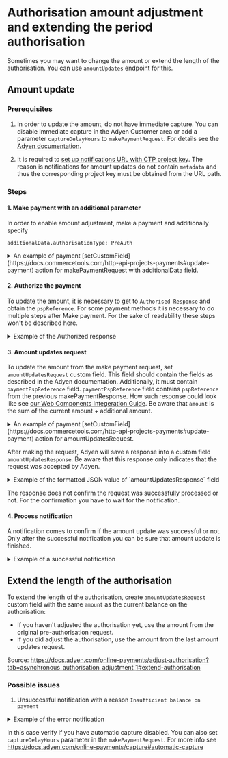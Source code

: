 # Authorisation amount adjustment and extending the period authorisation

Sometimes you may want to change the amount or extend the length of the authorisation. You can use `amountUpdates` endpoint for this.

## Amount update

### Prerequisites

1. In order to update the amount, do not have immediate capture. You can disable Immediate capture in the Adyen Customer area or add a parameter `captureDelayHours` to `makePaymentRequest`. For details see the [Adyen documentation](https://docs.adyen.com/online-payments/capture#manual-capture).

2. It is required to [set up notifications URL with CTP project key](/notification/docs/IntegrationGuide.md#fallback-in-case-metadata-is-not-available). The reason is notifications for amount updates do not contain `metadata` and thus the corresponding project key must be obtained from the URL path.

### Steps

#### 1. Make payment with an additional parameter

In order to enable amount adjustment, make a payment and additionally specify

```
additionalData.authorisationType: PreAuth
```

<details>
<summary>
An example of payment [setCustomField](https://docs.commercetools.com/http-api-projects-payments#update-payment) action for makePaymentRequest with additionalData field.
</summary>

```json
{
  "version": "PAYMENT_VERSION",
  "actions": [
    {
      "action": "setCustomField",
      "name": "makePaymentRequest",
      "value": "{\"amount\":{\"currency\":\"EUR\",\"value\":1000},\"reference\":\"YOUR_REFERENCE\",\"paymentMethod\":{\"type\":\"scheme\",\"encryptedCardNumber\":\"test_4111111111111111\",\"encryptedExpiryMonth\":\"test_03\",\"encryptedExpiryYear\":\"test_2030\",\"encryptedSecurityCode\":\"test_737\"}, \"additionalData\":{\"allow3DS2\":true}, \"channel\":\"Web\", \"origin\":\"https://your-company.com\", \"additionalData\":{\"authorisationType\":\"PreAuth\"}, \"returnUrl\":\"https://your-company.com/...\",\"merchantAccount\":\"YOUR_MERCHANT_ACCOUNT\"}"
    }
  ]
}
```

</details>

#### 2. Authorize the payment

To update the amount, it is necessary to get to `Authorised Response` and obtain the `pspReference`. For some payment methods it is necessary to do multiple steps after Make payment. For the sake of readability these steps won't be described here.

<details>
<summary>Example of the Authorized response</summary>

```json
{
  "pspReference": "853592567856061C",
  "resultCode": "Authorised",
  "amount": {
    "currency": "EUR",
    "value": 1000
  },
  "merchantReference": "YOUR_REFERENCE"
}
```

</details>

#### 3. Amount updates request

To update the amount from the make payment request, set `amountUpdatesRequest` custom field. This field should contain the fields as described in the Adyen documentation. Additionally, it must contain `paymentPspReference` field.
`paymentPspReference` field contains `pspReference` from the previous makePaymentResponse. How such response could look like see [our Web Components Integeration Guide](./WebComponentsIntegrationGuide.md#authorised-response). Be aware that `amount` is the sum of the current amount + additional amount.

<details>
<summary>An example of payment [setCustomField](https://docs.commercetools.com/http-api-projects-payments#update-payment) action for amountUpdatesRequest.</summary>

```json
{
  "version": "PAYMENT_VERSION",
  "actions": [
    {
      "action": "setCustomField",
      "name": "amountUpdatesRequest",
      "value": "{\"amount\":{\"currency\":\"EUR\",\"value\":1000},\"reason\":\"DelayedCharge\",\"reference\":\"YOUR_PAYMENT_REFERENCE\",\"merchantAccount\":\"YOUR_MERCHANT_ACCOUNT\"}"
    }
  ]
}
```

</details>

After making the request, Adyen will save a response into a custom field `amountUpdatesResponse`. Be aware that this response only indicates that the request was accepted by Adyen.

<details>
<summary>Example of the formatted JSON value of `amountUpdatesResponse` field</summary>

```json
{
  "merchantAccount": "YOUR_MERCHANT_ACCOUNT",
  "paymentPspReference": "AUTHORIZATION_RESPONSE_PSP_REFERENCE",
  "pspReference": "NEW_PSP_REFERENCE",
  "reference": "YOUR_PAYMENT_REFERENCE",
  "status": "received",
  "amount": {
    "currency": "EUR",
    "value": 1000
  }
}
```

</details>

The response does not confirm the request was successfully processed or not. For the confirmation you have to wait for the notification.

#### 4. Process notification

A notification comes to confirm if the amount update was successful or not. Only after the successful notification you can be sure that amount update is finished.

<details>
<summary>
Example of a successful notification
</summary>

```json
[
  {
    "NotificationRequestItem": {
      "additionalData": {
        "bookingDate": "2022-06-25T14:57:31Z"
      },
      "amount": {
        "currency": "EUR",
        "value": 1000
      },
      "eventCode": "AUTHORISATION_ADJUSTMENT",
      "eventDate": "2022-06-25T14:56:53+02:00",
      "merchantAccountCode": "YOUR_MERCHANT_ACCOUNT",
      "merchantReference": "YOUR_PAYMENT_REFERENCE",
      "originalReference": "PSP_REFERENCE_FROM_THE_AMOUNT_UPDATES_RESPONSE",
      "paymentMethod": "visa",
      "pspReference": "NEW_PSP_REFERENCE",
      "reason": "",
      "success": "true"
    }
  }
]
```

</details>

## Extend the length of the authorisation

To extend the length of the authorisation, create `amountUpdatesRequest` custom field with the same `amount` as the current balance on the authorisation:

- If you haven't adjusted the authorisation yet, use the amount from the original pre-authorisation request.
- If you did adjust the authorisation, use the amount from the last amount updates request.

Source: https://docs.adyen.com/online-payments/adjust-authorisation?tab=asynchronous_authorisation_adjustment_1#extend-authorisation

### Possible issues

1. Unsuccessful notification with a reason `Insufficient balance on payment`
<details>
<summary>Example of the error notification</summary>

```json
{
  "NotificationRequestItem": {
    "additionalData": {
      "bookingDate": "2022-06-12T16:31:30Z"
    },
    "amount": {
      "currency": "EUR",
      "value": 10
    },
    "eventCode": "AUTHORISATION_ADJUSTMENT",
    "eventDate": "2022-06-12T16:30:54+02:00",
    "merchantAccountCode": "YOUR_MECHANT_ACCOUNT",
    "merchantReference": "YOUR_MERCHANT_REFERENCE",
    "originalReference": "ORIGINAL_REFERENCE",
    "pspReference": "PSP_REFERENCE",
    "reason": "Insufficient balance on payment",
    "success": "false"
  }
}
```

</details>

In this case verify if you have automatic capture disabled. You can also set `captureDelayHours` parameter in the `makePaymentRequest`. For more info see https://docs.adyen.com/online-payments/capture#automatic-capture
